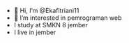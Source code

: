 - 👋 Hi, I’m @Ekafitriani11
- 👀 I’m interested in pemrograman web
- I study at SMKN 8 jember
- I live in jember
<!---
Ekafitriani11/Ekafitriani11 is a ✨ special ✨ repository because its `README.md` (this file) appears on your GitHub profile.
You can click the Preview link to take a look at your changes.
--->
